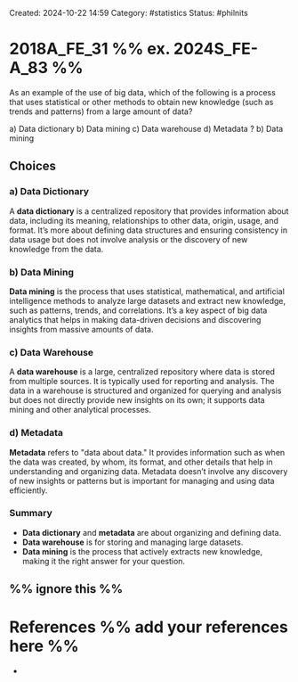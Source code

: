 Created: 2024-10-22 14:59
Category: #statistics 
Status: #philnits



# 2018A_FE_31 %% ex. 2024S_FE-A_83 %%

As an example of the use of big data, which of the following is a process that uses statistical or other methods to obtain new knowledge (such as trends and patterns) from a large amount of data?

a) Data dictionary
b) Data mining
c) Data warehouse
d) Metadata
? 
b) Data mining


## Choices
### a) Data Dictionary

A **data dictionary** is a centralized repository that provides information about data, including its meaning, relationships to other data, origin, usage, and format. It’s more about defining data structures and ensuring consistency in data usage but does not involve analysis or the discovery of new knowledge from the data.

### b) Data Mining

**Data mining** is the process that uses statistical, mathematical, and artificial intelligence methods to analyze large datasets and extract new knowledge, such as patterns, trends, and correlations. It’s a key aspect of big data analytics that helps in making data-driven decisions and discovering insights from massive amounts of data.

### c) Data Warehouse

A **data warehouse** is a large, centralized repository where data is stored from multiple sources. It is typically used for reporting and analysis. The data in a warehouse is structured and organized for querying and analysis but does not directly provide new insights on its own; it supports data mining and other analytical processes.

### d) Metadata

**Metadata** refers to "data about data." It provides information such as when the data was created, by whom, its format, and other details that help in understanding and organizing data. Metadata doesn’t involve any discovery of new insights or patterns but is important for managing and using data efficiently.

### Summary

- **Data dictionary** and **metadata** are about organizing and defining data.
- **Data warehouse** is for storing and managing large datasets.
- **Data mining** is the process that actively extracts new knowledge, making it the right answer for your question.



%% ignore this %%
---









# References %% add your references here %%
- 